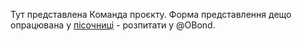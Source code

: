 Тут представлена Команда проєкту. Форма представлення дещо опрацювана у [пісочниці](../sandbox/text1.md) - розпитати у @OBond.
